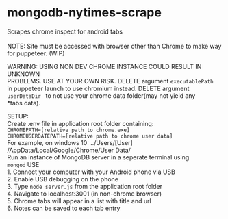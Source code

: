 # mongodb-nytimes-scrape

Scrapes chrome inspect for android tabs<br>
<br>
NOTE: Site must be accessed with browser other than Chrome to make way<br> for puppeteer. (WIP)

WARNING: USING NON DEV CHROME INSTANCE COULD RESULT IN UNKNOWN <br>PROBLEMS. USE AT YOUR OWN RISK. DELETE argument `executablePath` <br>in puppeteer launch to use chromium instead. DELETE argument `userDataDir ` to not use your chrome data folder(may not yield any <br>*tabs data). 

SETUP:<br>
Create .env file in application root folder containing:<br>
`CHROMEPATH=[relative path to chrome.exe]`<br>
`CHROMEUSERDATEPATH=[relative path to chrome user data]` <br>
For example, on windows 10: ../Users/[User] /AppData/Local/Google/Chrome/User Data/ <br>
Run an instance of MongoDB server in a seperate terminal using
<br> `mongod`
USE
<br>1. Connect your computer with your Android phone via USB
<br>2. Enable USB debugging on the phone
<br>3. Type `node server.js` from the application root folder
<br>4. Navigate to localhost:3001 (in non-chrome browser)
<br>5. Chrome tabs will appear in a list with title and url
<br>6. Notes can be saved to each tab entry